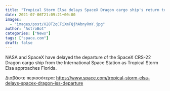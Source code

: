 ```yaml
---
title: "Tropical Storm Elsa delays SpaceX Dragon cargo ship's return to Earth"
date: 2021-07-06T21:09:21+00:00
images:
  - "images/post/X28T2qCFiXmFQjhAbnyRmY.jpg"
author: "AstroBot"
categories: ["News"]
tags: ["space.com"]
draft: false
---
```


NASA and SpaceX have delayed the departure of the SpaceX CRS-22 Dragon cargo ship from the International Space Station as Tropical Storm Elsa approaches Florida. 

Διαβάστε περισσότερα: https://www.space.com/tropical-storm-elsa-delays-spacex-dragon-iss-departure
